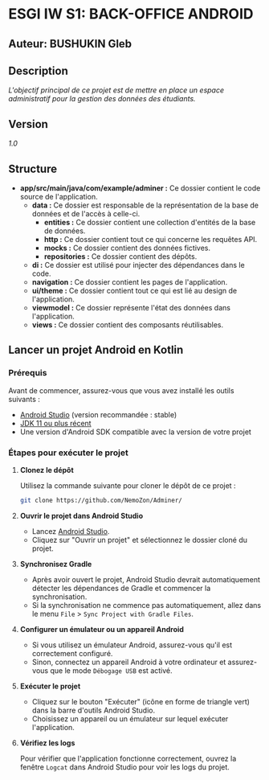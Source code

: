 # ESGI IW S1: BACK-OFFICE ANDROID

## Auteur: BUSHUKIN Gleb

## Description

*L'objectif principal de ce projet est de mettre en place un espace administratif pour la gestion des données des étudiants.*

## Version

*1.0*

## Structure

- **app/src/main/java/com/example/adminer :** Ce dossier contient le code source de l'application.
  - **data :** Ce dossier est responsable de la représentation de la base de données et de l'accès à celle-ci.
    - **entities :** Ce dossier contient une collection d'entités de la base de données.
    - **http :** Ce dossier contient tout ce qui concerne les requêtes API.
    - **mocks :** Ce dossier contient des données fictives.
    - **repositories :** Ce dossier contient des dépôts.
  - **di :** Сe dossier est utilisé pour injecter des dépendances dans le code.
  - **navigation :** Ce dossier contient les pages de l'application.
  - **ui/theme :** Ce dossier contient tout ce qui est lié au design de l'application.
  - **viewmodel :** Ce dossier représente l'état des données dans l'application.
  - **views :** Сe dossier contient des composants réutilisables.
 
## Lancer un projet Android en Kotlin

### Prérequis

Avant de commencer, assurez-vous que vous avez installé les outils suivants :

- [Android Studio](https://developer.android.com/studio) (version recommandée : stable)
- [JDK 11 ou plus récent](https://www.oracle.com/java/technologies/javase-jdk11-downloads.html)
- Une version d'Android SDK compatible avec la version de votre projet

### Étapes pour exécuter le projet

1. **Clonez le dépôt**

   Utilisez la commande suivante pour cloner le dépôt de ce projet :

   ```bash
   git clone https://github.com/NemoZon/Adminer/
   ```

2. **Ouvrir le projet dans Android Studio**

   - Lancez [Android Studio](https://developer.android.com/studio).
   - Cliquez sur "Ouvrir un projet" et sélectionnez le dossier cloné du projet.

3. **Synchronisez Gradle**

   - Après avoir ouvert le projet, Android Studio devrait automatiquement détecter les dépendances de Gradle et commencer la synchronisation.
   - Si la synchronisation ne commence pas automatiquement, allez dans le menu `File` > `Sync Project with Gradle Files`.

4. **Configurer un émulateur ou un appareil Android**

   - Si vous utilisez un émulateur Android, assurez-vous qu'il est correctement configuré.
   - Sinon, connectez un appareil Android à votre ordinateur et assurez-vous que le mode `Débogage USB` est activé.

5. **Exécuter le projet**

   - Cliquez sur le bouton "Exécuter" (icône en forme de triangle vert) dans la barre d'outils Android Studio.
   - Choisissez un appareil ou un émulateur sur lequel exécuter l'application.

6. **Vérifiez les logs**

   Pour vérifier que l'application fonctionne correctement, ouvrez la fenêtre `Logcat` dans Android Studio pour voir les logs du projet.

